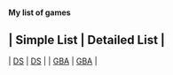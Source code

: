 #### My list of games
####

| Simple List   | Detailed List  |
----------------------------------
| [DS](ds/ds_list.md) | [DS](ds/ds_info_games.md) |
| [GBA](gba/gba_list.md) | [GBA](gba/gba_info_games) |
